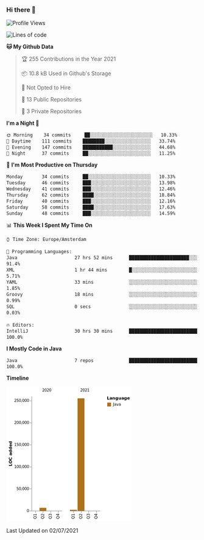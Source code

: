 ### Hi there 👋


<!--START_SECTION:waka-->
![Profile Views](http://img.shields.io/badge/Profile%20Views-12-blue)

![Lines of code](https://img.shields.io/badge/From%20Hello%20World%20I%27ve%20Written-264010%20lines%20of%20code-blue)

**🐱 My Github Data** 

> 🏆 255 Contributions in the Year 2021
 > 
> 📦 10.8 kB Used in Github's Storage 
 > 
> 🚫 Not Opted to Hire
 > 
> 📜 13 Public Repositories 
 > 
> 🔑 3 Private Repositories  
 > 
**I'm a Night 🦉** 

```text
🌞 Morning    34 commits     ██░░░░░░░░░░░░░░░░░░░░░░░   10.33% 
🌆 Daytime    111 commits    ████████░░░░░░░░░░░░░░░░░   33.74% 
🌃 Evening    147 commits    ███████████░░░░░░░░░░░░░░   44.68% 
🌙 Night      37 commits     ██░░░░░░░░░░░░░░░░░░░░░░░   11.25%

```
📅 **I'm Most Productive on Thursday** 

```text
Monday       34 commits     ██░░░░░░░░░░░░░░░░░░░░░░░   10.33% 
Tuesday      46 commits     ███░░░░░░░░░░░░░░░░░░░░░░   13.98% 
Wednesday    41 commits     ███░░░░░░░░░░░░░░░░░░░░░░   12.46% 
Thursday     62 commits     ████░░░░░░░░░░░░░░░░░░░░░   18.84% 
Friday       40 commits     ███░░░░░░░░░░░░░░░░░░░░░░   12.16% 
Saturday     58 commits     ████░░░░░░░░░░░░░░░░░░░░░   17.63% 
Sunday       48 commits     ███░░░░░░░░░░░░░░░░░░░░░░   14.59%

```


📊 **This Week I Spent My Time On** 

```text
⌚︎ Time Zone: Europe/Amsterdam

💬 Programming Languages: 
Java                     27 hrs 52 mins      ██████████████████████░░░   91.4% 
XML                      1 hr 44 mins        █░░░░░░░░░░░░░░░░░░░░░░░░   5.71% 
YAML                     33 mins             ░░░░░░░░░░░░░░░░░░░░░░░░░   1.85% 
Groovy                   18 mins             ░░░░░░░░░░░░░░░░░░░░░░░░░   0.99% 
SQL                      0 secs              ░░░░░░░░░░░░░░░░░░░░░░░░░   0.03%

🔥 Editors: 
IntelliJ                 30 hrs 30 mins      █████████████████████████   100.0%

```

**I Mostly Code in Java** 

```text
Java                     7 repos             █████████████████████████   100.0%

```


**Timeline**

![Chart not found](https://raw.githubusercontent.com/powercasgamer/powercasgamer/master/charts/bar_graph.png) 


 Last Updated on 02/07/2021
<!--END_SECTION:waka-->
